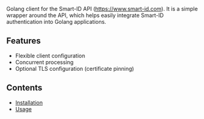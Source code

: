 Golang client for the Smart-ID API (https://www.smart-id.com).
It is a simple wrapper around the API, which helps easily integrate Smart-ID authentication into Golang applications.

## Features

- Flexible client configuration
- Concurrent processing
- Optional TLS configuration (certificate pinning)

## Contents

- [Installation](installation.md)
- [Usage](usage.md)
